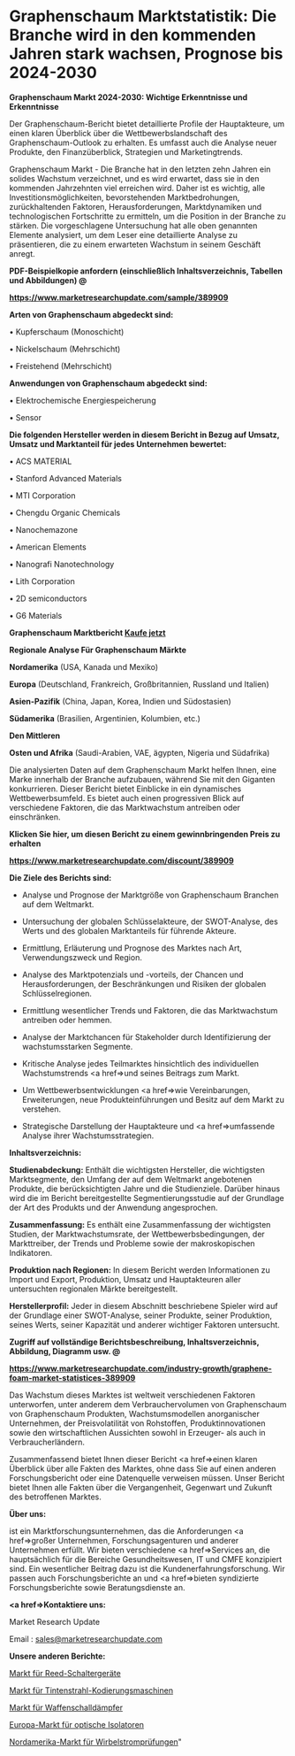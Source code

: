 # Graphenschaum Marktstatistik: Die Branche wird in den kommenden Jahren stark wachsen, Prognose bis 2024-2030

<strong>Graphenschaum Markt 2024-2030: Wichtige Erkenntnisse und Erkenntnisse</strong>

Der Graphenschaum-Bericht bietet detaillierte Profile der Hauptakteure, um einen klaren Überblick über die Wettbewerbslandschaft des Graphenschaum-Outlook zu erhalten. Es umfasst auch die Analyse neuer Produkte, den Finanzüberblick, Strategien und Marketingtrends.

Graphenschaum Markt - Die Branche hat in den letzten zehn Jahren ein solides Wachstum verzeichnet, und es wird erwartet, dass sie in den kommenden Jahrzehnten viel erreichen wird. Daher ist es wichtig, alle Investitionsmöglichkeiten, bevorstehenden Marktbedrohungen, zurückhaltenden Faktoren, Herausforderungen, Marktdynamiken und technologischen Fortschritte zu ermitteln, um die Position in der Branche zu stärken. Die vorgeschlagene Untersuchung hat alle oben genannten Elemente analysiert, um dem Leser eine detaillierte Analyse zu präsentieren, die zu einem erwarteten Wachstum in seinem Geschäft anregt.



<strong><b>PDF-Beispielkopie anfordern (einschließlich Inhaltsverzeichnis, Tabellen und Abbildungen) @ </b></strong>

<strong><a href=https://www.marketresearchupdate.com/sample/389909>

<strong>https://www.marketresearchupdate.com/sample/389909</u></a></strong></strong>



<strong>Arten von Graphenschaum abgedeckt sind:</strong>

• Kupferschaum (Monoschicht)

• Nickelschaum (Mehrschicht)

• Freistehend (Mehrschicht)



<strong>Anwendungen von Graphenschaum abgedeckt sind:</strong>

• Elektrochemische Energiespeicherung

• Sensor



<strong>Die folgenden Hersteller werden in diesem Bericht in Bezug auf Umsatz, Umsatz und Marktanteil für jedes Unternehmen bewertet:</strong>

• ACS MATERIAL

• Stanford Advanced Materials

• MTI Corporation

• Chengdu Organic Chemicals

• Nanochemazone

• American Elements

• Nanografi Nanotechnology

• Lith Corporation

• 2D semiconductors

• G6 Materials



<strong>Graphenschaum Marktbericht <a href=https://www.marketresearchupdate.com/buynow/389909>Kaufe jetzt</a></strong>



<strong>Regionale Analyse Für Graphenschaum Märkte</strong>



<strong>Nordamerika</strong> (USA, Kanada und Mexiko)



<strong>Europa</strong> (Deutschland, Frankreich, Großbritannien, Russland und Italien)



<strong>Asien-Pazifik</strong> (China, Japan, Korea, Indien und Südostasien)



<strong>Südamerika</strong> (Brasilien, Argentinien, Kolumbien, etc.)



<strong>Den Mittleren</strong> 

<strong>Osten und Afrika</strong> (Saudi-Arabien, VAE, ägypten, Nigeria und Südafrika)

Die analysierten Daten auf dem Graphenschaum Markt helfen Ihnen, eine Marke innerhalb der Branche aufzubauen, während Sie mit den Giganten konkurrieren. Dieser Bericht bietet Einblicke in ein dynamisches Wettbewerbsumfeld. Es bietet auch einen progressiven Blick auf verschiedene Faktoren, die das Marktwachstum antreiben oder einschränken.



<strong>Klicken Sie hier, um diesen Bericht zu einem gewinnbringenden Preis zu erhalten
</strong>

<strong><a href=https://www.marketresearchupdate.com/discount/389909>https://www.marketresearchupdate.com/discount/389909</b></u></strong></a>



<strong>Die Ziele des Berichts sind:</strong>

- Analyse und Prognose der Marktgröße von Graphenschaum Branchen auf dem Weltmarkt.

- Untersuchung der globalen Schlüsselakteure, der SWOT-Analyse, des Werts und des globalen Marktanteils für führende Akteure.

- Ermittlung, Erläuterung und Prognose des Marktes nach Art, Verwendungszweck und Region.

- Analyse des Marktpotenzials und -vorteils, der Chancen und Herausforderungen, der Beschränkungen und Risiken der globalen Schlüsselregionen.

- Ermittlung wesentlicher Trends und Faktoren, die das Marktwachstum antreiben oder hemmen.

- Analyse der Marktchancen für Stakeholder durch Identifizierung der wachstumsstarken Segmente.

- Kritische Analyse jedes Teilmarktes hinsichtlich des individuellen Wachstumstrends <a href=>und</a> seines Beitrags zum Markt.

- Um Wettbewerbsentwicklungen <a href=>wie</a> Vereinbarungen, Erweiterungen, neue Produkteinführungen und Besitz auf dem Markt zu verstehen.

- Strategische Darstellung der Hauptakteure und <a href=>umfas</a>sende Analyse ihrer Wachstumsstrategien.



<strong>Inhaltsverzeichnis:</strong>



<strong>Studienabdeckung:</strong> Enthält die wichtigsten Hersteller, die wichtigsten Marktsegmente, den Umfang der auf dem Weltmarkt angebotenen Produkte, die berücksichtigten Jahre und die Studienziele. Darüber hinaus wird die im Bericht bereitgestellte Segmentierungsstudie auf der Grundlage der Art des Produkts und der Anwendung angesprochen.



<strong>Zusammenfassung:</strong> Es enthält eine Zusammenfassung der wichtigsten Studien, der Marktwachstumsrate, der Wettbewerbsbedingungen, der Markttreiber, der Trends und Probleme sowie der makroskopischen Indikatoren.



<strong>Produktion nach Regionen:</strong> In diesem Bericht werden Informationen zu Import und Export, Produktion, Umsatz und Hauptakteuren aller untersuchten regionalen Märkte bereitgestellt.



<strong>Herstellerprofil:</strong> Jeder in diesem Abschnitt beschriebene Spieler wird auf der Grundlage einer SWOT-Analyse, seiner Produkte, seiner Produktion, seines Werts, seiner Kapazität und anderer wichtiger Faktoren untersucht.



<strong><b>Zugriff auf vollständige Berichtsbeschreibung, Inhaltsverzeichnis, Abbildung, Diagramm usw. @ </b></strong>

<strong><a href=https://www.marketresearchupdate.com/industry-growth/graphene-foam-market-statistices-389909>https://www.marketresearchupdate.com/industry-growth/graphene-foam-market-statistices-389909</a></strong>

Das Wachstum dieses Marktes ist weltweit verschiedenen Faktoren unterworfen, unter anderem dem Verbrauchervolumen von Graphenschaum von Graphenschaum Produkten, Wachstumsmodellen anorganischer Unternehmen, der Preisvolatilität von Rohstoffen, Produktinnovationen sowie den wirtschaftlichen Aussichten sowohl in Erzeuger- als auch in Verbraucherländern.

Zusammenfassend bietet Ihnen dieser Bericht <a href=>einen</a> klaren Überblick über alle Fakten des Marktes, ohne dass Sie auf einen anderen Forschungsbericht oder eine Datenquelle verweisen müssen. Unser Bericht bietet Ihnen alle Fakten über die Vergangenheit, Gegenwart und Zukunft des betroffenen Marktes.



<strong>Über uns:</strong>

 ist ein Marktforschungsunternehmen, das die Anforderungen <a href=>großer</a> Unternehmen, Forschungsagenturen und anderer Unternehmen erfüllt. Wir bieten verschiedene <a href=>Services</a> an, die hauptsächlich für die Bereiche Gesundheitswesen, IT und CMFE konzipiert sind. Ein wesentlicher Beitrag dazu ist die Kundenerfahrungsforschung. Wir passen auch Forschungsberichte an und <a href=>bieten</a> syndizierte Forschungsberichte sowie Beratungsdienste an.



<strong><a href=>Kontaktiere uns:</a></strong>

Market Research Update

Email : sales@marketresearchupdate.com



<strong>Unsere anderen Berichte:</strong>

<a href=https://www.linkedin.com/pulse/reed-switch-device-market-expected-witness-high-demand>Markt für Reed-Schaltergeräte</a>

<a href=https://www.linkedin.com/pulse/inkjet-coding-machine-market-analysis-segment-region-growth>Markt für Tintenstrahl-Kodierungsmaschinen</a>

<a href=https://www.linkedin.com/pulse/gun-silencer-market-analysis-segment-region-growth>Markt für Waffenschalldämpfer</a>

<a href=https://www.linkedin.com/pulse/europe-optical-isolator-market-2023-new-comprehensive>Europa-Markt für optische Isolatoren</a>

<a href=https://www.linkedin.com/pulse/north-america-eddy-current-testing-market-2023-thriving>Nordamerika-Markt für Wirbelstromprüfungen</a>"
